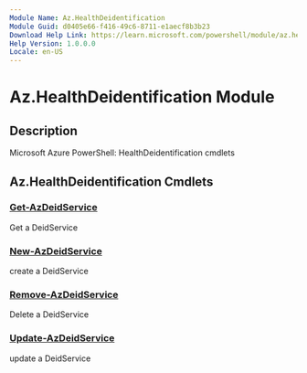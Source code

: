 ```yaml
---
Module Name: Az.HealthDeidentification
Module Guid: d0405e66-f416-49c6-8711-e1aecf8b3b23
Download Help Link: https://learn.microsoft.com/powershell/module/az.healthdeidentification
Help Version: 1.0.0.0
Locale: en-US
---
```


# Az.HealthDeidentification Module
## Description
Microsoft Azure PowerShell: HealthDeidentification cmdlets

## Az.HealthDeidentification Cmdlets
### [Get-AzDeidService](Get-AzDeidService.md)
Get a DeidService

### [New-AzDeidService](New-AzDeidService.md)
create a DeidService

### [Remove-AzDeidService](Remove-AzDeidService.md)
Delete a DeidService

### [Update-AzDeidService](Update-AzDeidService.md)
update a DeidService

